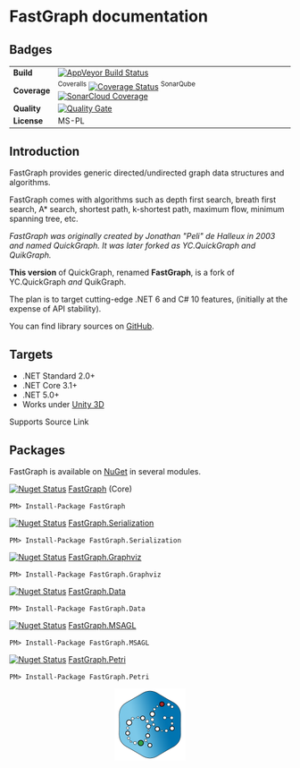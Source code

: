 # FastGraph documentation

## Badges

| | |
| --- | --- |
| **Build** | [![AppVeyor Build Status](https://ci.appveyor.com/api/projects/status/github/brucificus/FastGraph?branch=master&svg=true)](https://ci.appveyor.com/project/brucificus/fastgraph) |
| **Coverage** | <sup>Coveralls</sup> [![Coverage Status](https://coveralls.io/repos/github/brucificus/FastGraph/badge.svg?branch=master)](https://coveralls.io/github/brucificus/fastgraph?branch=master) <sup>SonarQube</sup> [![SonarCloud Coverage](https://sonarcloud.io/api/project_badges/measure?project=fastgraph&metric=coverage)](https://sonarcloud.io/component_measures/metric/coverage/list?id=fastgraph) | 
| **Quality** | [![Quality Gate](https://sonarcloud.io/api/project_badges/measure?project=fastgraph&metric=alert_status)](https://sonarcloud.io/dashboard?id=fastgraph) | 
| **License** | MS-PL |

## Introduction

FastGraph provides generic directed/undirected graph data structures and algorithms.

FastGraph comes with algorithms such as depth first search, breath first search, A* search, shortest path, k-shortest path, maximum flow, minimum spanning tree, etc.

*FastGraph was originally created by Jonathan "Peli" de Halleux in 2003 and named QuickGraph. It was later forked as YC.QuickGraph and QuikGraph.*

**This version** of QuickGraph, renamed **FastGraph**, is a fork of YC.QuickGraph *and* QuikGraph.

The plan is to target cutting-edge .NET 6 and C# 10 features, (initially at the expense of API stability).

You can find library sources on [GitHub](https://github.com/brucificus/FastGraph).

## Targets

- .NET Standard 2.0+
- .NET Core 3.1+
- .NET 5.0+
- Works under [Unity 3D](https://github.com/brucificus/FastGraph/wiki/Unity3D-Integration)

Supports Source Link

## Packages

FastGraph is available on [NuGet](https://www.nuget.org) in several modules.

[![Nuget Status](https://img.shields.io/nuget/v/fastgraph.svg)](https://www.nuget.org/packages/FastGraph) [FastGraph](https://www.nuget.org/packages/FastGraph) (Core)

    PM> Install-Package FastGraph

[![Nuget Status](https://img.shields.io/nuget/v/fastgraph.serialization.svg)](https://www.nuget.org/packages/FastGraph.Serialization) [FastGraph.Serialization](https://www.nuget.org/packages/FastGraph.Serialization)

    PM> Install-Package FastGraph.Serialization

[![Nuget Status](https://img.shields.io/nuget/v/fastgraph.graphviz.svg)](https://www.nuget.org/packages/FastGraph.Graphviz) [FastGraph.Graphviz](https://www.nuget.org/packages/FastGraph.Graphviz)

    PM> Install-Package FastGraph.Graphviz

[![Nuget Status](https://img.shields.io/nuget/v/fastgraph.data.svg)](https://www.nuget.org/packages/FastGraph.Data) [FastGraph.Data](https://www.nuget.org/packages/FastGraph.Data)

    PM> Install-Package FastGraph.Data

[![Nuget Status](https://img.shields.io/nuget/v/fastgraph.msagl.svg)](https://www.nuget.org/packages/FastGraph.MSAGL) [FastGraph.MSAGL](https://www.nuget.org/packages/FastGraph.MSAGL)

    PM> Install-Package FastGraph.MSAGL

[![Nuget Status](https://img.shields.io/nuget/v/fastgraph.petri.svg)](https://www.nuget.org/packages/FastGraph.Petri) [FastGraph.Petri](https://www.nuget.org/packages/FastGraph.Petri)

    PM> Install-Package FastGraph.Petri

<img src="images/fastgraph_logo.png" width="128" height="128" style="display: block; margin-left: auto; margin-right: auto" />